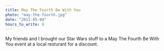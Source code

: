 ```yaml
---
title: May The Fourth Be With You
photo: "may-the-fourth.jpg"
date: "2011-05-04"
hours_to_write: 0
---
```


My friends and I brought our Star Wars stuff to a May The Fourth Be With You event at a local resturant for a discount.
